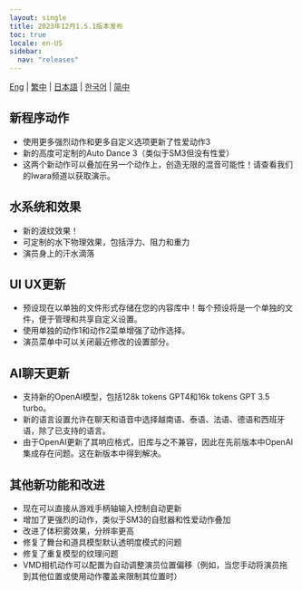 ```yaml
---
layout: single
title: 2023年12月1.5.1版本发布
toc: true
locale: en-US
sidebar:
  nav: "releases"
---
```

[Eng](/dancexr/releases/1.5.1) | [繁中](/tw/dancexr/releases/1.5.1) | [日本語](/jp/dancexr/releases/1.5.1) | [한국어](/kr/dancexr/releases/1.5.1) | [简中](/zh/dancexr/releases/1.5.1)


## 新程序动作
* 使用更多强烈动作和更多自定义选项更新了性爱动作3
* 新的高度可定制的Auto Dance 3（类似于SM3但没有性爱）
* 这两个新动作可以叠加在另一个动作上，创造无限的混音可能性！请查看我们的Iwara频道以获取演示。

## 水系统和效果
* 新的波纹效果！
* 可定制的水下物理效果，包括浮力、阻力和重力
* 演员身上的汗水滴落

## UI UX更新
* 预设现在以单独的文件形式存储在您的内容库中！每个预设将是一个单独的文件，便于管理和共享自定义设置。
* 使用单独的动作1和动作2菜单增强了动作选择。
* 演员菜单中可以关闭最近修改的设置部分。

## AI聊天更新
* 支持新的OpenAI模型，包括128k tokens GPT4和16k tokens GPT 3.5 turbo。
* 新的语言设置允许在聊天和语音中选择越南语、泰语、法语、德语和西班牙语，除了已支持的语言。
* 由于OpenAI更新了其响应格式，旧库与之不兼容，因此在先前版本中OpenAI集成存在问题。这在新版本中得到解决。

## 其他新功能和改进
* 现在可以直接从游戏手柄轴输入控制自动更新
* 增加了更强烈的动作，类似于SM3的自慰器和性爱动作叠加
* 改进了体积雾效果，分辨率更高
* 修复了舞台和道具模型默认透明度模式的问题
* 修复了重复模型的纹理问题
* VMD相机动作可以配置为自动调整演员位置偏移（例如，当您手动将演员拖到其他位置或使用动作覆盖来限制其位置时）